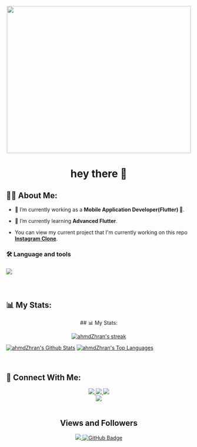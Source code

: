 <div align="center">
  <img width="500" height="400" src="https://raw.githubusercontent.com/abhisheknaiidu/abhisheknaiidu/master/code.gif" />
</div>


<h1 align="center">hey there 👋</h1>



###


## 🙋‍♂️ About Me:

- 🔭 I’m currently working as a **Mobile Application Developer(Flutter) 📱**.

- 🌱 I’m currently learning **Advanced Flutter**.

- You can view my current project that I'm currently working on this repo **[Instagram Clone](https://github.com/ahmdZhran/instagram_clone)**.
<h3>🛠 Language and tools</h3>

###

<div>
  <a href="#">
    <img src="https://skillicons.dev/icons?i=dart,flutter,firebase,postman,figma,vscode,androidstudio,git&theme=dark" />
  </a>
</div>

###
<br>

## 📊 My Stats:

<p align="center">
## 📊 My Stats:

<p align="center">
    <a href="https://github.com/ahmdZhran/github-readme-streak-stats">
        <img title="🔥 Get streak stats for your profile at git.io/streak-stats" alt="ahmdZhran's streak" src="https://github-readme-streak-stats.herokuapp.com/?user=ahmdZhran&theme=black-ice&hide_border=true&stroke=0000&background=060A0CD0"/>
    </a>
</p>
<a href="https://github.com/ahmdZhran/github-readme-stats"><img alt="ahmdZhran's Github Stats" src="https://github-readme-stats.vercel.app/api?username=ahmdZhran&show_icons=true&count_private=true&theme=react&hide_border=true&bg_color=0D1117" /></a>
<a href="https://github.com/ahmdZhran/github-readme-stats"><img alt="ahmdZhran's Top Languages" src="https://github-readme-stats.vercel.app/api/top-langs/?username=ahmdZhran&langs_count=8&count_private=true&layout=compact&theme=react&hide_border=true&bg_color=0D1117" /></a>


  
</p>
<br>

## 🤝 Connect With Me:

<div align="center">
    <a href="https://www.linkedin.com/in/ahmedzhran/" target="_blank">
        <img src="https://img.shields.io/badge/LinkedIn-0077B5?style=for-the-badge&logo=linkedin&logoColor=white" target="_blank" />
    </a>
  <a href="mailto:ahmedmohameddx80@gmail.com">
    <img src="https://img.shields.io/badge/Gmail-333333?style=for-the-badge&logo=gmail&logoColor=red" />
  </a>
     </a>
     <a href="https://t.me/a7md_234">
    <img src="https://img.shields.io/badge/Telegram-0077B5?style=for-the-badge&logo=telegram&logoColor=white" />
  </a>

<br>
<div align="center">
    <img src="https://user-images.githubusercontent.com/73097560/115834477-dbab4500-a447-11eb-908a-139a6edaec5c.gif" />
</div>
<br>

## Views and Followers
<a href="https://github.com/Meghna-DAS/github-profile-views-counter">
    <img src="https://komarev.com/ghpvc/?username=ahmdZhran">
</a>
<a href="https://github.com/ahmdZhran?tab=followers"><img src="https://img.shields.io/github/followers/ahmdZhran?label=Followers&style=social" alt="GitHub Badge"></a>
